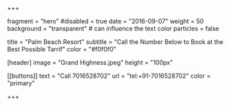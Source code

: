 
+++

fragment = "hero"
#disabled = true
date = "2016-09-07"
weight = 50
background = "transparent" # can influence the text color
particles = false

title = "Palm Beach Resort"
subtitle = "Call the Number Below to Book at the Best Possible Tarrif"
color = "#f0f0f0"

[header]
  image = "Grand Highness.jpeg"
  height = "100px"

[[buttons]]
  text = "Call 7016528702"
  url = "tel:+91-7016528702"
  color = "primary"


+++
